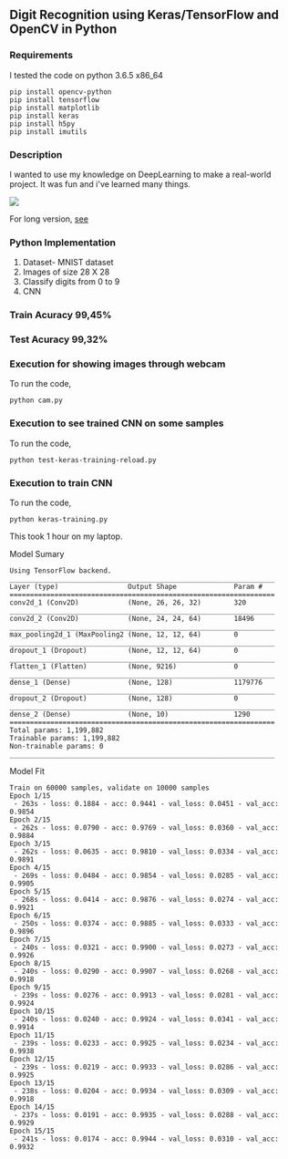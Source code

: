 ## Digit Recognition using Keras/TensorFlow and OpenCV in Python


### Requirements

I tested the code on python 3.6.5 x86_64

```
pip install opencv-python
pip install tensorflow 
pip install matplotlib
pip install keras
pip install h5py
pip install imutils
```

### Description

I wanted to use my knowledge on DeepLearning to make a real-world project. It was fun and i've learned many things.

<img src="https://github.com/DessaiImrane/digit-recognition/blob/master/Digit-Recognition-Thumb.gif">

For long version, [see]()


### Python  Implementation

1) Dataset- MNIST dataset
2) Images of size 28 X 28
3) Classify digits from 0 to 9
4) CNN

### Train Acuracy 99,45%
### Test Acuracy 99,32%

### Execution for showing images through webcam
To run the code, 
```
python cam.py
```

### Execution to see trained CNN on some samples

To run the code,

```
python test-keras-training-reload.py
```



### Execution to train CNN

To run the code,

```
python keras-training.py
```

This took 1 hour on my laptop.

Model Sumary
```
Using TensorFlow backend.
_________________________________________________________________
Layer (type)                 Output Shape              Param #
=================================================================
conv2d_1 (Conv2D)            (None, 26, 26, 32)        320
_________________________________________________________________
conv2d_2 (Conv2D)            (None, 24, 24, 64)        18496
_________________________________________________________________
max_pooling2d_1 (MaxPooling2 (None, 12, 12, 64)        0
_________________________________________________________________
dropout_1 (Dropout)          (None, 12, 12, 64)        0
_________________________________________________________________
flatten_1 (Flatten)          (None, 9216)              0
_________________________________________________________________
dense_1 (Dense)              (None, 128)               1179776
_________________________________________________________________
dropout_2 (Dropout)          (None, 128)               0
_________________________________________________________________
dense_2 (Dense)              (None, 10)                1290
=================================================================
Total params: 1,199,882
Trainable params: 1,199,882
Non-trainable params: 0
_________________________________________________________________
```

Model Fit
```
Train on 60000 samples, validate on 10000 samples
Epoch 1/15
 - 263s - loss: 0.1884 - acc: 0.9441 - val_loss: 0.0451 - val_acc: 0.9854
Epoch 2/15
 - 262s - loss: 0.0790 - acc: 0.9769 - val_loss: 0.0360 - val_acc: 0.9884
Epoch 3/15
 - 262s - loss: 0.0635 - acc: 0.9810 - val_loss: 0.0334 - val_acc: 0.9891
Epoch 4/15
 - 269s - loss: 0.0484 - acc: 0.9854 - val_loss: 0.0285 - val_acc: 0.9905
Epoch 5/15
 - 268s - loss: 0.0414 - acc: 0.9876 - val_loss: 0.0274 - val_acc: 0.9921
Epoch 6/15
 - 250s - loss: 0.0374 - acc: 0.9885 - val_loss: 0.0333 - val_acc: 0.9896
Epoch 7/15
 - 240s - loss: 0.0321 - acc: 0.9900 - val_loss: 0.0273 - val_acc: 0.9926
Epoch 8/15
 - 240s - loss: 0.0290 - acc: 0.9907 - val_loss: 0.0268 - val_acc: 0.9918
Epoch 9/15
 - 239s - loss: 0.0276 - acc: 0.9913 - val_loss: 0.0281 - val_acc: 0.9924
Epoch 10/15
 - 240s - loss: 0.0240 - acc: 0.9924 - val_loss: 0.0341 - val_acc: 0.9914
Epoch 11/15
 - 239s - loss: 0.0233 - acc: 0.9925 - val_loss: 0.0234 - val_acc: 0.9938
Epoch 12/15
 - 239s - loss: 0.0219 - acc: 0.9933 - val_loss: 0.0286 - val_acc: 0.9925
Epoch 13/15
 - 238s - loss: 0.0204 - acc: 0.9934 - val_loss: 0.0309 - val_acc: 0.9918
Epoch 14/15
 - 237s - loss: 0.0191 - acc: 0.9935 - val_loss: 0.0288 - val_acc: 0.9929
Epoch 15/15
 - 241s - loss: 0.0174 - acc: 0.9944 - val_loss: 0.0310 - val_acc: 0.9932
```

